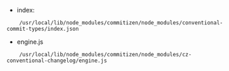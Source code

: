  - index:

```shell
	/usr/local/lib/node_modules/commitizen/node_modules/conventional-commit-types/index.json
```


- engine.js

```shell
	/usr/local/lib/node_modules/commitizen/node_modules/cz-conventional-changelog/engine.js
```
